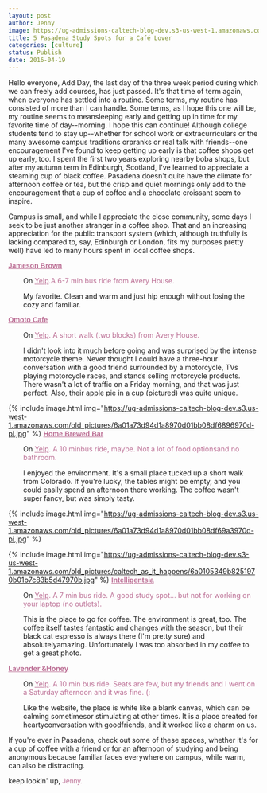 ```yaml
---
layout: post
author: Jenny
image: https://ug-admissions-caltech-blog-dev.s3-us-west-1.amazonaws.com/old_pictures/caltech_as_it_happens/6a0105349b8251970b01b8d1c5858b970c.jpg
title: 5 Pasadena Study Spots for a Café Lover
categories: [culture]
status: Publish
date: 2016-04-19
---
```


Hello everyone,
Add Day, the last day of the three week period during which we can freely add courses, has just passed. It's that time of term again, when everyone has settled into a routine. Some terms, my routine has consisted of more than I can handle. Some terms, as I hope this one will be, my routine seems to meansleeping early and getting up in time for my favorite time of day--morning. I hope this can continue!
Although college students tend to stay up--whether for school work or extracurriculars or the many awesome campus traditions orpranks or real talk with friends--one encouragement I've found to keep getting up early is that coffee shops get up early, too. I spent the first two years exploring nearby boba shops, but after my autumn term in Edinburgh, Scotland, I've learned to appreciate a steaming cup of black coffee. Pasadena doesn't quite have the climate for afternoon coffee or tea, but the crisp and quiet mornings only add to the encouragement that a cup of coffee and a chocolate croissant seem to inspire.

Campus is small, and while I appreciate the close community, some days I seek to be just another stranger in a coffee shop. That and an increasing appreciation for the public transport system (which, although truthfully is lacking compared to, say, Edinburgh or London, fits my purposes pretty well) have led to many hours spent in local coffee shops.

<span style="font-family: arial, helvetica, sans-serif; color: #bc6f95;">**<a href="https://www.jamesonbrown.com/" style="color: #bc6f95;" target="_blank">Jameson Brown</a>**
<p style="padding-left: 30px;">On <span style="color: #bc6f95;"><a href="https://www.yelp.com/biz/jameson-brown-coffee-roasters-pasadena" style="color: #bc6f95;">Yelp</a>.A 6-7 min bus ride from Avery House.

<p style="padding-left: 30px;">My favorite. Clean and warm and just hip enough without losing the cozy and familiar.

<span style="font-family: arial, helvetica, sans-serif; color: #bc6f95;">**<a href="https://omotocafe.weebly.com/" style="color: #bc6f95;">Omoto Cafe</a>**
<p style="padding-left: 30px;">On <span style="color: #bc6f95;"><a href="https://www.yelp.com/biz/omoto-cafe-pasadena" style="color: #bc6f95;">Yelp</a>. A short walk (two blocks) from Avery House.

<p style="padding-left: 30px;">I didn't look into it much before going and was surprised by the intense motorcycle theme. Never thought I could have a three-hour conversation with a good friend surrounded by a motorcycle, TVs playing motorcycle races, and stands selling motorcycle products. There wasn't a lot of traffic on a Friday morning, and that was just perfect. Also, their apple pie in a cup (pictured) was quite unique.


{% include image.html img="https://ug-admissions-caltech-blog-dev.s3.us-west-1.amazonaws.com/old_pictures/6a01a73d94d1a8970d01bb08df6896970d-pi.jpg" %}
<span style="font-family: arial, helvetica, sans-serif; color: #bc6f95;">**<a href="https://www.homebrewedbar.com/" style="color: #bc6f95;" target="_blank">Home Brewed Bar</a>**
<p style="padding-left: 30px;">On <span style="color: #bc6f95;"><a href="https://www.yelp.com/biz/home-brewed-bar-pasadena" style="color: #bc6f95;" target="_blank">Yelp</a>. A 10 minbus ride, maybe. Not a lot of food optionsand no bathroom.

<p style="padding-left: 30px;">I enjoyed the environment. It's a small place tucked up a short walk from Colorado. If you're lucky, the tables might be empty, and you could easily spend an afternoon there working. The coffee wasn't super fancy, but was simply tasty.


{% include image.html img="https://ug-admissions-caltech-blog-dev.s3.us-west-1.amazonaws.com/old_pictures/6a01a73d94d1a8970d01bb08df69a3970d-pi.jpg" %}

{% include image.html img="https://ug-admissions-caltech-blog-dev.s3-us-west-1.amazonaws.com/old_pictures/caltech_as_it_happens/6a0105349b8251970b01b7c83b5d47970b.jpg" %}
<span style="font-family: arial, helvetica, sans-serif; color: #bc6f95;">**<a href="https://www.intelligentsiacoffee.com/" style="color: #bc6f95;">Intelligentsia</a>**
<p style="padding-left: 30px;">On <span style="color: #bc6f95;"><a href="https://www.yelp.com/biz/intelligentsia-coffee-pasadena" style="color: #bc6f95;" target="_blank">Yelp</a>. A 7 min bus ride. A good study spot... but not for working on your laptop (no outlets).

<p style="padding-left: 30px;">This is the place to go for coffee. The environment is great, too. The coffee itself tastes fantastic and changes with the season, but their black cat espresso is always there (I'm pretty sure) and absolutelyamazing. Unfortunately I was too absorbed in my coffee to get a great photo.

<span style="color: #bc6f95;">**<a href="https://www.lavenderandhoneyespresso.com/" style="color: #bc6f95;" target="_blank">Lavender &amp;Honey</a>**
<p style="padding-left: 30px;">On <span style="color: #bc6f95;"><a href="https://www.yelp.com/biz/lavender-and-honey-pasadena" style="color: #bc6f95;" target="_blank">Yelp</a>. A 10 min bus ride. Seats are few, but my friends and I went on a Saturday afternoon and it was fine. (:
<p style="padding-left: 30px;">Like the website, the place is white like a blank canvas, which can be calming sometimesor stimulating at other times. It is a place created for heartyconversation with goodfriends, and it worked like a charm on us.

If you're ever in Pasadena, check out some of these spaces, whether it's for a cup of coffee with a friend or for an afternoon of studying and being anonymous because familiar faces everywhere on campus, while warm, can also be distracting.

keep lookin' up,
<span style="font-family: arial, helvetica, sans-serif; color: #bc6f95;">Jenny.

